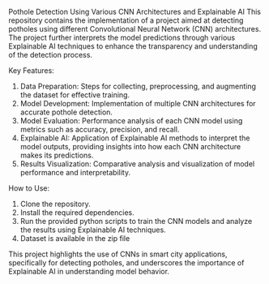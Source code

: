 Pothole Detection Using Various CNN Architectures and Explainable AI
This repository contains the implementation of a project aimed at detecting potholes using different Convolutional Neural Network (CNN) architectures. The project further interprets the model predictions through various Explainable AI techniques to enhance the transparency and understanding of the detection process.

Key Features:

1. Data Preparation: Steps for collecting, preprocessing, and augmenting the dataset for effective training.
2. Model Development: Implementation of multiple CNN architectures for accurate pothole detection.
3. Model Evaluation: Performance analysis of each CNN model using metrics such as accuracy, precision, and recall.
4. Explainable AI: Application of Explainable AI methods to interpret the model outputs, providing insights into how each CNN architecture makes its predictions.
5. Results Visualization: Comparative analysis and visualization of model performance and interpretability.
   
How to Use:

1. Clone the repository.
2. Install the required dependencies.
3. Run the provided python scripts to train the CNN models and analyze the results using Explainable AI techniques.
4. Dataset is available in the zip file
   
This project highlights the use of CNNs in smart city applications, specifically for detecting potholes, and underscores the importance of Explainable AI in understanding model behavior.
